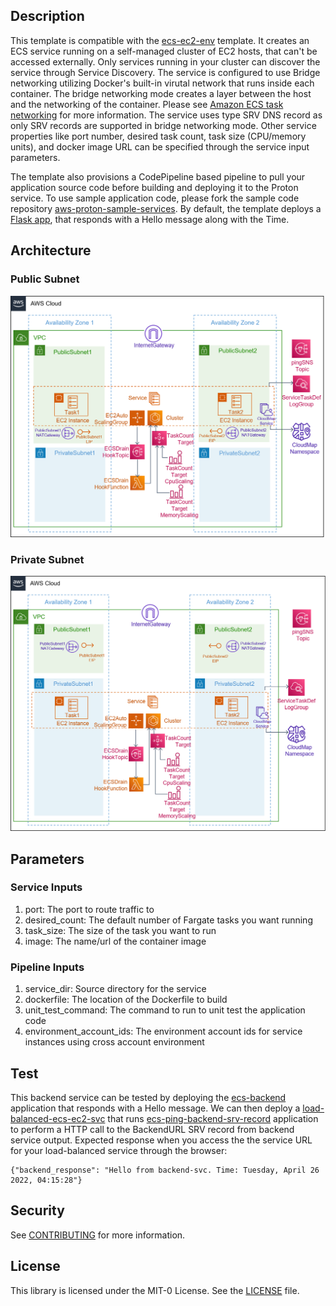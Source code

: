 ## Description

This template is compatible with the [ecs-ec2-env](../../environment-templates/ecs-ec2-env) template. It creates an ECS service running on a self-managed cluster of EC2 hosts, that can't be accessed externally. Only services running in your cluster can discover the service through Service Discovery. The service is configured to use Bridge networking utilizing Docker's built-in virutal network that runs inside each container. The bridge networking mode creates a layer between the host and the networking of the container. Please see [Amazon ECS task networking](https://docs.aws.amazon.com/AmazonECS/latest/developerguide/task-networking.html) for more information. The service uses type SRV DNS record as only SRV records are supported in bridge networking mode. Other service properties like port number, desired task count, task size (CPU/memory units), and docker image URL can be specified through the service input parameters. 

The template also provisions a CodePipeline based pipeline to pull your application source code before building and deploying it to the Proton service. To use sample application code, please fork the sample code repository [aws-proton-sample-services](https://github.com/aws-samples/aws-proton-sample-services). By default, the template deploys a [Flask app](https://github.com/aws-samples/aws-proton-sample-services/tree/main/ecs-backend), that responds with a Hello message along with the Time. 

## Architecture

### Public Subnet
![backend-ecs-ec2-public-srv](../../images/backend-ecs-ec2-public-srv.png)

### Private Subnet
![backend-ecs-ec2-private-srv](../../images/backend-ecs-ec2-private-srv.png)

## Parameters

### Service Inputs

1. port: The port to route traffic to
2. desired_count: The default number of Fargate tasks you want running
3. task_size: The size of the task you want to run
4. image: The name/url of the container image

### Pipeline Inputs

1. service_dir: Source directory for the service
2. dockerfile: The location of the Dockerfile to build
3. unit_test_command: The command to run to unit test the application code
4. environment_account_ids: The environment account ids for service instances using cross account environment

## Test
This backend service can be tested by deploying the [ecs-backend](https://github.com/aws-samples/aws-proton-sample-services/tree/main/ecs-backend) application that responds with a Hello message. We can then deploy a [load-balanced-ecs-ec2-svc](../load-balanced-ecs-ec2-svc) that runs [ecs-ping-backend-srv-record](https://github.com/aws-samples/aws-proton-sample-services/tree/main/ecs-ping-backend-srv-record) application to perform a HTTP call to the BackendURL SRV record from backend service output. Expected response when you access the the service URL for your load-balanced service through the browser:
```
{"backend_response": "Hello from backend-svc. Time: Tuesday, April 26 2022, 04:15:28"}
```

## Security

See [CONTRIBUTING](../../CONTRIBUTING.md#security-issue-notifications) for more information.

## License

This library is licensed under the MIT-0 License. See the [LICENSE](../../LICENSE) file.


